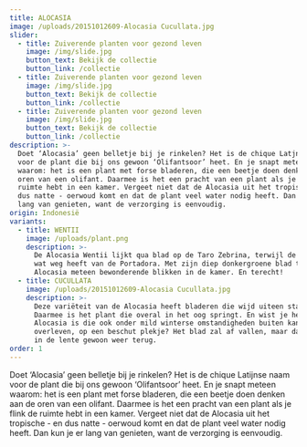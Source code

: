 ```yaml
---
title: ALOCASIA
image: /uploads/20151012609-Alocasia Cucullata.jpg
slider:
  - title: Zuiverende planten voor gezond leven
    image: /img/slide.jpg
    button_text: Bekijk de collectie
    button_link: /collectie
  - title: Zuiverende planten voor gezond leven
    image: /img/slide.jpg
    button_text: Bekijk de collectie
    button_link: /collectie
  - title: Zuiverende planten voor gezond leven
    image: /img/slide.jpg
    button_text: Bekijk de collectie
    button_link: /collectie
description: >-
  Doet ‘Alocasia’ geen belletje bij je rinkelen? Het is de chique Latjnse naam
  voor de plant die bij ons gewoon ‘Olifantsoor’ heet. En je snapt meteen
  waarom: het is een plant met forse bladeren, die een beetje doen denken aan de
  oren van een olifant. Daarmee is het een pracht van een plant als je flink de
  ruimte hebt in een kamer. Vergeet niet dat de Alocasia uit het tropische - en
  dus natte - oerwoud komt en dat de plant veel water nodig heeft. Dan kun je er
  lang van genieten, want de verzorging is eenvoudig.
origin: Indonesië
variants:
  - title: WENTII
    image: /uploads/plant.png
    description: >-
      De Alocasia Wentii lijkt qua blad op de Taro Zebrina, terwijl de stam weer
      wat weg heeft van de Portadora. Met zijn diep donkergroene blad trekt deze
      Alocasia meteen bewonderende blikken in de kamer. En terecht!
  - title: CUCULLATA
    image: /uploads/20151012609-Alocasia Cucullata.jpg
    description: >-
      Deze variëteit van de Alocasia heeft bladeren die wijd uiteen staan.
      Daarmee is het plant die overal in het oog springt. En wist je het een
      Alocasia is die ook onder mild winterse omstandigheden buiten kan
      overleven, op een beschut plekje? Het blad zal af vallen, maar dat keert
      in de lente gewoon weer terug.
order: 1
---
```



Doet ‘Alocasia’ geen belletje bij je rinkelen? Het is de chique Latijnse naam voor de plant die bij ons gewoon ‘Olifantsoor’ heet. En je snapt meteen waarom: het is een plant met forse bladeren, die een beetje doen denken aan de oren van een olifant. Daarmee is het een pracht van een plant als je flink de ruimte hebt in een kamer. Vergeet niet dat de Alocasia uit het tropische - en dus natte - oerwoud komt en dat de plant veel water nodig heeft. Dan kun je er lang van genieten, want de verzorging is eenvoudig.